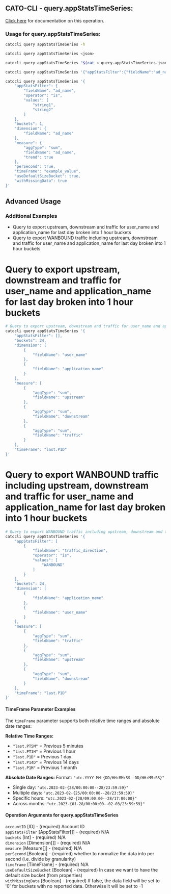 
## CATO-CLI - query.appStatsTimeSeries:
[Click here](https://api.catonetworks.com/documentation/#query-query.appStatsTimeSeries) for documentation on this operation.

### Usage for query.appStatsTimeSeries:

```bash
catocli query appStatsTimeSeries -h

catocli query appStatsTimeSeries <json>

catocli query appStatsTimeSeries "$(cat < query.appStatsTimeSeries.json)"

catocli query appStatsTimeSeries '{"appStatsFilter":{"fieldName":"ad_name","operator":"is","values":["string1","string2"]},"buckets":1,"dimension":{"fieldName":"ad_name"},"measure":{"aggType":"sum","fieldName":"ad_name","trend":true},"perSecond":true,"timeFrame":"example_value","useDefaultSizeBucket":true,"withMissingData":true}'

catocli query appStatsTimeSeries '{
    "appStatsFilter": {
        "fieldName": "ad_name",
        "operator": "is",
        "values": [
            "string1",
            "string2"
        ]
    },
    "buckets": 1,
    "dimension": {
        "fieldName": "ad_name"
    },
    "measure": {
        "aggType": "sum",
        "fieldName": "ad_name",
        "trend": true
    },
    "perSecond": true,
    "timeFrame": "example_value",
    "useDefaultSizeBucket": true,
    "withMissingData": true
}'
```

## Advanced Usage
### Additional Examples
- Query to export upstream, downstream and traffic for user_name and application_name for last day broken into 1 hour buckets
- Query to export WANBOUND traffic including upstream, downstream and traffic for user_name and application_name for last day broken into 1 hour buckets

# Query to export upstream, downstream and traffic for user_name and application_name for last day broken into 1 hour buckets

```bash
# Query to export upstream, downstream and traffic for user_name and application_name for last day broken into 1 hour buckets
catocli query appStatsTimeSeries '{
    "appStatsFilter": [],
    "buckets": 24,
    "dimension": [
        {
            "fieldName": "user_name"
        },
        {
            "fieldName": "application_name"
        }
    ],
    "measure": [
        {
            "aggType": "sum",
            "fieldName": "upstream"
        },
        {
            "aggType": "sum",
            "fieldName": "downstream"
        },
        {
            "aggType": "sum",
            "fieldName": "traffic"
        }
    ],
    "timeFrame": "last.P1D"
}'
```

# Query to export WANBOUND traffic including upstream, downstream and traffic for user_name and application_name for last day broken into 1 hour buckets

```bash
# Query to export WANBOUND traffic including upstream, downstream and traffic for user_name and application_name for last day broken into 1 hour buckets
catocli query appStatsTimeSeries '{
    "appStatsFilter": [
        {
            "fieldName": "traffic_direction",
            "operator": "is",
            "values": [
                "WANBOUND"
            ]
        }
    ],
    "buckets": 24,
    "dimension": [
        {
            "fieldName": "application_name"
        },
        {
            "fieldName": "user_name"
        }
    ],
    "measure": [
        {
            "aggType": "sum",
            "fieldName": "traffic"
        },
        {
            "aggType": "sum",
            "fieldName": "upstream"
        },
        {
            "aggType": "sum",
            "fieldName": "downstream"
        }
    ],
    "timeFrame": "last.P1D"
}'
```



#### TimeFrame Parameter Examples

The `timeFrame` parameter supports both relative time ranges and absolute date ranges:

**Relative Time Ranges:**
- `"last.PT5M"` = Previous 5 minutes
- `"last.PT1H"` = Previous 1 hour  
- `"last.P1D"` = Previous 1 day
- `"last.P14D"` = Previous 14 days
- `"last.P1M"` = Previous 1 month

**Absolute Date Ranges:**
Format: `"utc.YYYY-MM-{DD/HH:MM:SS--DD/HH:MM:SS}"`

- Single day: `"utc.2023-02-{28/00:00:00--28/23:59:59}"`
- Multiple days: `"utc.2023-02-{25/00:00:00--28/23:59:59}"`  
- Specific hours: `"utc.2023-02-{28/09:00:00--28/17:00:00}"`
- Across months: `"utc.2023-{01-28/00:00:00--02-03/23:59:59}"`


#### Operation Arguments for query.appStatsTimeSeries ####

`accountID` [ID] - (required) Account ID    
`appStatsFilter` [AppStatsFilter[]] - (required) N/A    
`buckets` [Int] - (required) N/A    
`dimension` [Dimension[]] - (required) N/A    
`measure` [Measure[]] - (required) N/A    
`perSecond` [Boolean] - (required) whether to normalize the data into per second (i.e. divide by granularity)    
`timeFrame` [TimeFrame] - (required) N/A    
`useDefaultSizeBucket` [Boolean] - (required) In case we want to have the default size bucket (from properties)    
`withMissingData` [Boolean] - (required) If false, the data field will be set to '0' for buckets with no reported data. Otherwise it will be set to -1    
